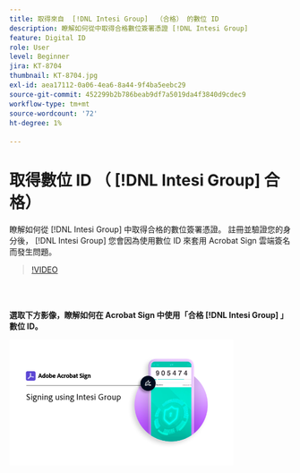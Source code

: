 ```yaml
---
title: 取得來自  [!DNL Intesi Group]  （合格） 的數位 ID
description: 瞭解如何從中取得合格數位簽署憑證 [!DNL Intesi Group]
feature: Digital ID
role: User
level: Beginner
jira: KT-8704
thumbnail: KT-8704.jpg
exl-id: aea17112-0a06-4ea6-8a44-9f4ba5eebc29
source-git-commit: 452299b2b786beab9df7a5019da4f3840d9cdec9
workflow-type: tm+mt
source-wordcount: '72'
ht-degree: 1%

---
```


# 取得數位 ID （ [!DNL Intesi Group] 合格）

瞭解如何從 [!DNL Intesi Group] 中取得合格的數位簽署憑證。 註冊並驗證您的身分後， [!DNL Intesi Group] 您會因為使用數位 ID 來套用 Acrobat Sign 雲端簽名而發生問題。

>[!VIDEO](https://video.tv.adobe.com/v/337064?quality=12&learn=on&hidetitle=true)

<br> 

**選取下方影像，瞭解如何在 Acrobat Sign 中使用「合格 [!DNL Intesi Group] 」數位 ID。**

[![macOS Sierra 中](assets/IntesiSign_400.png)](intesi-sign.md)
